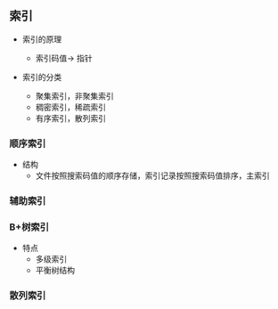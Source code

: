 ## 索引

- 索引的原理
  - 索引码值-> 指针



- 索引的分类
  - 聚集索引，非聚集索引
  - 稠密索引，稀疏索引
  - 有序索引，散列索引



### 顺序索引

- 结构
  - 文件按照搜索码值的顺序存储，索引记录按照搜索码值排序，主索引

###  辅助索引



### B+树索引

- 特点
  - 多级索引
  - 平衡树结构

### 散列索引





